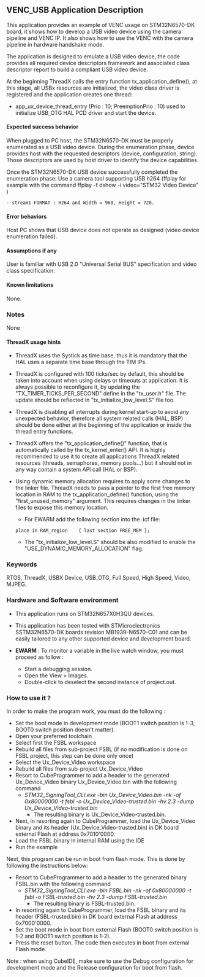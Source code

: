 
## <b>VENC_USB Application Description</b>

This application provides an example of VENC usage on STM32N6570-DK board,
it shows how to develop a USB video device using the camera pipeline and VENC IP.
It also shows how to use the VENC with the camera pipeline in hardware handshake mode.

The application is designed to emulate a USB video device, the code provides all required device descriptors framework
and associated class descriptor report to build a compliant USB video device.

At the beginning ThreadX calls the entry function tx_application_define(), at this stage, all USBx resources
are initialized, the video class driver is registered and the application creates one thread:

  - app_ux_device_thread_entry (Prio : 10; PreemptionPrio : 10) used to initialize USB_OTG HAL PCD driver and start the device.

#### <b>Expected success behavior</b>

When plugged to PC host, the STM32N6570-DK must be properly enumerated as a USB video device.
During the enumeration phase, device provides host with the requested descriptors (device, configuration, string).
Those descriptors are used by host driver to identify the device capabilities.

Once the STM32N6570-DK USB device successfully completed the enumeration phase:
Use a camera tool supporting USB h264 (ffplay for example with the command  ffplay -f dshow -i video="STM32 Video Device" )

    - stream1 FORMAT : H264 and Width = 960, Height = 720.


#### <b>Error behaviors</b>

Host PC shows that USB device does not operate as designed (video device enumeration failed).

#### <b>Assumptions if any</b>

User is familiar with USB 2.0 "Universal Serial BUS" specification and video class specification.

#### <b>Known limitations</b>

None.

### <b>Notes</b>

None

#### <b>ThreadX usage hints</b>

 - ThreadX uses the Systick as time base, thus it is mandatory that the HAL uses a separate time base through the TIM IPs.
 - ThreadX is configured with 100 ticks/sec by default, this should be taken into account when using delays or timeouts at application. It is always possible to reconfigure it, by updating the "TX_TIMER_TICKS_PER_SECOND" define in the "tx_user.h" file. The update should be reflected in "tx_initialize_low_level.S" file too.
 - ThreadX is disabling all interrupts during kernel start-up to avoid any unexpected behavior, therefore all system related calls (HAL, BSP) should be done either at the beginning of the application or inside the thread entry functions.
 - ThreadX offers the "tx_application_define()" function, that is automatically called by the tx_kernel_enter() API.
   It is highly recommended to use it to create all applications ThreadX related resources (threads, semaphores, memory pools...)  but it should not in any way contain a system API call (HAL or BSP).
 - Using dynamic memory allocation requires to apply some changes to the linker file.
   ThreadX needs to pass a pointer to the first free memory location in RAM to the tx_application_define() function,
   using the "first_unused_memory" argument.
   This requires changes in the linker files to expose this memory location.
    + For EWARM add the following section into the .icf file:
     ```
     place in RAM_region    { last section FREE_MEM };
     ```

    + The "tx_initialize_low_level.S" should be also modified to enable the "USE_DYNAMIC_MEMORY_ALLOCATION" flag.

### <b>Keywords</b>

RTOS, ThreadX, USBX Device, USB_OTG, Full Speed, High Speed, Video, MJPEG.

### <b>Hardware and Software environment</b>

  - This application runs on STM32N657X0H3QU devices.
  - This application has been tested with STMicroelectronics SSTM32N6570-DK boards revision MB1939-N6570-C01 and can be easily tailored to any other supported device and development board.

  - **EWARM** : To monitor a variable in the live watch window, you must proceed as follow :
    - Start a debugging session.
    - Open the View > Images.
    - Double-click to deselect the second instance of project.out. 

### <b>How to use it ?</b>

In order to make the program work, you must do the following :

 - Set the boot mode in development mode (BOOT1 switch position is 1-3, BOOT0 switch position doesn't matter).
 - Open your preferred toolchain
 - Select first the FSBL workspace
 - Rebuild all files from sub-project FSBL (if no modification is done on FSBL project, this step can be done only once)
 - Select the Ux_Device_Video workspace
 - Rebuild all files from sub-project Ux_Device_Video
 - Resort to CubeProgrammer to add a header to the generated Ux_Device_Video binary Ux_Device_Video.bin with the following command
   - *STM32_SigningTool_CLI.exe -bin Ux_Device_Video.bin -nk -of 0x80000000 -t fsbl -o Ux_Device_Video-trusted.bin -hv 2.3 -dump Ux_Device_Video-trusted.bin*
       - The resulting binary is Ux_Device_Video-trusted.bin.
 - Next, in resorting again to CubeProgrammer, load the Ux_Device_Video binary and its header (Ux_Device_Video-trusted.bin) in DK board external Flash at address 0x7010'0000.
 - Load the FSBL binary in internal RAM using the IDE
 - Run the example

 Next, this program can be run in boot from flash mode. This is done by following the instructions below:

 - Resort to CubeProgrammer to add a header to the generated binary FSBL.bin with the following command
   - *STM32_SigningTool_CLI.exe -bin FSBL.bin -nk -of 0x80000000 -t fsbl -o FSBL-trusted.bin -hv 2.3 -dump FSBL-trusted.bin*
       - The resulting binary is FSBL-trusted.bin.
 - In resorting again to CubeProgrammer, load the FSBL binary and its header (FSBL-trusted.bin) in DK board external Flash at address 0x7000'0000.
 - Set the boot mode in boot from external Flash (BOOT0 switch position is 1-2 and BOOT1 switch position is 1-2).
 - Press the reset button. The code then executes in boot from external Flash mode.

 Note : when using CubeIDE, make sure to use the Debug configuration for development mode and the Release configuration for boot from flash.